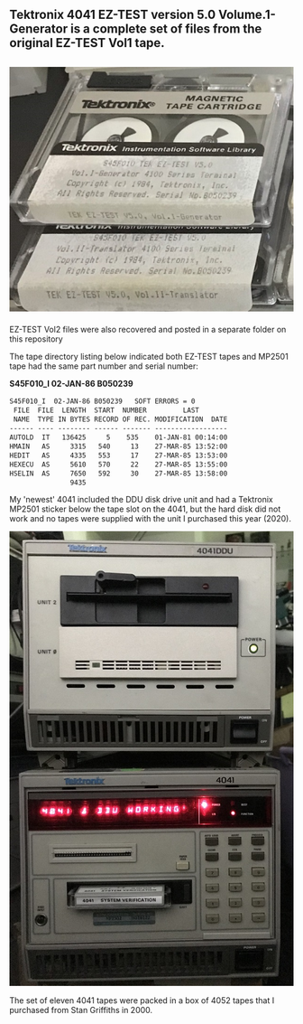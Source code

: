 Tektronix 4041 EZ-TEST version 5.0 Volume.1-Generator is a complete set of files from the original EZ-TEST Vol1 tape.
-------
![EZ-TEST Vol1 tape](./EZ-TEST%20Vol1%20and%20Vol2%20Tapes.jpg)
-------
EZ-TEST Vol2 files were also recovered and posted in a separate folder on this repository

The tape directory listing below indicated both EZ-TEST tapes and MP2501 tape had the same part number and serial number:

**S45F010_I  02-JAN-86 B050239** 

```Assembly
S45F010_I  02-JAN-86 B050239   SOFT ERRORS = 0        
 FILE  FILE  LENGTH  START  NUMBER         LAST       
 NAME  TYPE IN BYTES RECORD OF REC. MODIFICATION  DATE
------ ---- -------- ------ ------- ------------------
AUTOLD  IT   136425     5    535    01-JAN-81 00:14:00
HMAIN   AS     3315   540     13    27-MAR-85 13:52:00
HEDIT   AS     4335   553     17    27-MAR-85 13:53:00
HEXECU  AS     5610   570     22    27-MAR-85 13:55:00
HSELIN  AS     7650   592     30    27-MAR-85 13:58:00
               9435                               
```
My 'newest' 4041 included the DDU disk drive unit and had a Tektronix MP2501 sticker below the tape slot on the 4041, but the hard disk did not work and no tapes were supplied with the unit I purchased this year (2020).

![my 4041 and DDU](./My%20new%204041%20%26%20DDU%20are%20working%20small.jpg)

The set of eleven 4041 tapes were packed in a box of 4052 tapes that I purchased from Stan Griffiths in 2000.
